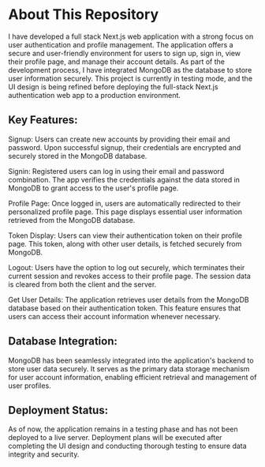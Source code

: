 # About This Repository 
I have developed a full stack Next.js web application with a strong focus on user authentication and profile management. The application offers a secure and user-friendly environment for users to sign up, sign in, view their profile page, and manage their account details. As part of the development process, I have integrated MongoDB as the database to store user information securely. This project is currently in testing mode, and the UI design is being refined before deploying the full-stack Next.js authentication web app to a production environment.

## Key Features:

Signup: Users can create new accounts by providing their email and password. Upon successful signup, their credentials are encrypted and securely stored in the MongoDB database.

Signin: Registered users can log in using their email and password combination. The app verifies the credentials against the data stored in MongoDB to grant access to the user's profile page.

Profile Page: Once logged in, users are automatically redirected to their personalized profile page. This page displays essential user information retrieved from the MongoDB database.

Token Display: Users can view their authentication token on their profile page. This token, along with other user details, is fetched securely from MongoDB.

Logout: Users have the option to log out securely, which terminates their current session and revokes access to their profile page. The session data is cleared from both the client and the server.

Get User Details: The application retrieves user details from the MongoDB database based on their authentication token. This feature ensures that users can access their account information whenever necessary.

## Database Integration:
MongoDB has been seamlessly integrated into the application's backend to store user data securely. It serves as the primary data storage mechanism for user account information, enabling efficient retrieval and management of user profiles.

## Deployment Status:
As of now, the application remains in a testing phase and has not been deployed to a live server. Deployment plans will be executed after completing the UI design and conducting thorough testing to ensure data integrity and security.

